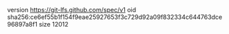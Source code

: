 version https://git-lfs.github.com/spec/v1
oid sha256:ce6ef55b1f154f9eae25927653f3c729d92a09f832334c644763dce96897a8f1
size 12012
